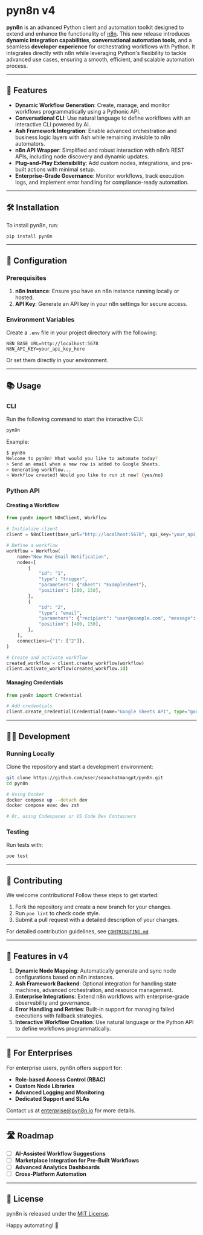 # pyn8n v4

**pyn8n** is an advanced Python client and automation toolkit designed to extend and enhance the functionality of [n8n](https://n8n.io). This new release introduces **dynamic integration capabilities**, **conversational automation tools**, and a seamless **developer experience** for orchestrating workflows with Python. It integrates directly with n8n while leveraging Python's flexibility to tackle advanced use cases, ensuring a smooth, efficient, and scalable automation process.

---

## 🚀 Features

- **Dynamic Workflow Generation**: Create, manage, and monitor workflows programmatically using a Pythonic API.
- **Conversational CLI**: Use natural language to define workflows with an interactive CLI powered by AI.
- **Ash Framework Integration**: Enable advanced orchestration and business logic layers with Ash while remaining invisible to n8n automators.
- **n8n API Wrapper**: Simplified and robust interaction with n8n’s REST APIs, including node discovery and dynamic updates.
- **Plug-and-Play Extensibility**: Add custom nodes, integrations, and pre-built actions with minimal setup.
- **Enterprise-Grade Governance**: Monitor workflows, track execution logs, and implement error handling for compliance-ready automation.

---

## 🛠️ Installation

To install pyn8n, run:

```bash
pip install pyn8n
```

---

## 🔧 Configuration

### Prerequisites

1. **n8n Instance**: Ensure you have an n8n instance running locally or hosted.
2. **API Key**: Generate an API key in your n8n settings for secure access.

### Environment Variables

Create a `.env` file in your project directory with the following:

```env
N8N_BASE_URL=http://localhost:5678
N8N_API_KEY=your_api_key_here
```

Or set them directly in your environment.

---

## 📚 Usage

### CLI

Run the following command to start the interactive CLI:

```bash
pyn8n
```

Example:

```bash
$ pyn8n
Welcome to pyn8n! What would you like to automate today?
> Send an email when a new row is added to Google Sheets.
> Generating workflow...
> Workflow created! Would you like to run it now? (yes/no)
```

### Python API

#### Creating a Workflow

```python
from pyn8n import N8nClient, Workflow

# Initialize client
client = N8nClient(base_url="http://localhost:5678", api_key="your_api_key")

# Define a workflow
workflow = Workflow(
    name="New Row Email Notification",
    nodes=[
        {
            "id": "1",
            "type": "trigger",
            "parameters": {"sheet": "ExampleSheet"},
            "position": [200, 150],
        },
        {
            "id": "2",
            "type": "email",
            "parameters": {"recipient": "user@example.com", "message": "New row added!"},
            "position": [400, 150],
        },
    ],
    connections={"1": ["2"]},
)

# Create and activate workflow
created_workflow = client.create_workflow(workflow)
client.activate_workflow(created_workflow.id)
```

#### Managing Credentials

```python
from pyn8n import Credential

# Add credentials
client.create_credential(Credential(name="Google Sheets API", type="google", data={"api_key": "your_google_api_key"}))
```

---

## 🧑‍💻 Development

### Running Locally

Clone the repository and start a development environment:

```bash
git clone https://github.com/user/seanchatmangpt/pyn8n.git
cd pyn8n

# Using Docker
docker compose up --detach dev
docker compose exec dev zsh

# Or, using Codespaces or VS Code Dev Containers
```

### Testing

Run tests with:

```bash
poe test
```

---

## 🤝 Contributing

We welcome contributions! Follow these steps to get started:

1. Fork the repository and create a new branch for your changes.
2. Run `poe lint` to check code style.
3. Submit a pull request with a detailed description of your changes.

For detailed contribution guidelines, see [`CONTRIBUTING.md`](CONTRIBUTING.md).

---

## 🌟 Features in v4

1. **Dynamic Node Mapping**: Automatically generate and sync node configurations based on n8n instances.
2. **Ash Framework Backend**: Optional integration for handling state machines, advanced orchestration, and resource management.
3. **Enterprise Integrations**: Extend n8n workflows with enterprise-grade observability and governance.
4. **Error Handling and Retries**: Built-in support for managing failed executions with fallback strategies.
5. **Interactive Workflow Creation**: Use natural language or the Python API to define workflows programmatically.

---

## 💼 For Enterprises

For enterprise users, pyn8n offers support for:

- **Role-based Access Control (RBAC)**
- **Custom Node Libraries**
- **Advanced Logging and Monitoring**
- **Dedicated Support and SLAs**

Contact us at [enterprise@pyn8n.io](mailto:enterprise@pyn8n.io) for more details.

---

## 🛣️ Roadmap

- [ ] **AI-Assisted Workflow Suggestions**  
- [ ] **Marketplace Integration for Pre-Built Workflows**  
- [ ] **Advanced Analytics Dashboards**  
- [ ] **Cross-Platform Automation**

---

## 📜 License

pyn8n is released under the [MIT License](LICENSE).  

Happy automating! 🚀